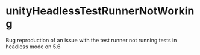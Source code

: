 # unityHeadlessTestRunnerNotWorking
Bug reproduction of an issue with the test runner not running tests in headless mode on 5.6
